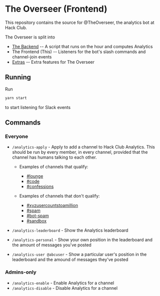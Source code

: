 # The Overseer (Frontend)

This repository contains the source for @TheOverseer, the analytics bot at Hack Club.

The Overseer is split into

- [The Backend](https://github.com/KhushrajRathod/TheOverseerBackend) -- A script that runs on the hour and computes Analytics
- The Frontend (This) -- Listeners for the bot's slash commands and channel-join events
- [Extras](https://github.com/KhushrajRathod/TheOverseerExtras) -- Extra features for The Overseer

## Running

Run

```bash
yarn start
```

to start listening for Slack events

## Commands

### Everyone

- `/analytics-apply` - Apply to add a channel to Hack Club Analytics. This should be run by every member, in every channel, provided that the channel has humans talking to each other.
    - Examples of channels that qualify:
        - [#lounge](javascript:void(0))
        - [#code](javascript:void(0))
        - [#confessions](javascript:void(0))
    
    - Examples of channels that don't qualify:
        - [#xyzusercountstoamillion](javascript:void(0))
        - [#spam](javascript:void(0))
        - [#bot-spam](javascript:void(0))
        - [#sandbox](javascript:void(0))

- `/analytics-leaderboard` - Show the Analytics leaderboard
- `/analytics-personal` - Show your own position in the leaderboard and the amount of messages you've posted
- `/analytics-user @abcuser` - Show a particular user's position in the leaderboard and the amound of messages they've posted 

### Admins-only

- `/analytics-enable` - Enable Analytics for a channel
- `/analytics-disable` - Disable Analytics for a channel
